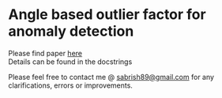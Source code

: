 # Angle based outlier factor for anomaly detection

Please find paper <a href="https://imada.sdu.dk/~zimek/publications/KDD2008/KDD08-ABOD.pdf" target="_blank">here</a><br/>
Details can be found in the docstrings

Please feel free to contact me @ sabrish89@gmail.com for any clarifications, errors or improvements.
